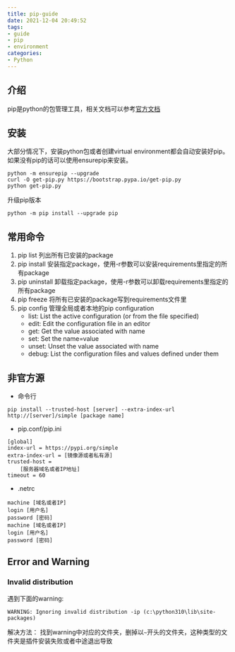 ```yaml
---
title: pip-guide
date: 2021-12-04 20:49:52
tags:
- guide
- pip
- environment
categories:
- Python
---
```


## 介绍
pip是python的包管理工具，相关文档可以参考[官方文档](https://pip.pypa.io/en/stable/)

## 安装
大部分情况下，安装python包或者创建virtual environment都会自动安装好pip。
如果没有pip的话可以使用ensurepip来安装。
```shell
python -m ensurepip --upgrade
curl -O get-pip.py https://bootstrap.pypa.io/get-pip.py
python get-pip.py
```
升级pip版本
```shell
python -m pip install --upgrade pip
```

## 常用命令
1. pip list
   列出所有已安装的package
2. pip install
   安装指定package，使用-r参数可以安装requirements里指定的所有package
3. pip uninstall
   卸载指定package，使用-r参数可以卸载requirements里指定的所有package
4. pip freeze
   将所有已安装的package写到requirements文件里
5. pip config
   管理全局或者本地的pip configuration
   * list: List the active configuration (or from the file specified)
   * edit: Edit the configuration file in an editor
   * get: Get the value associated with name
   * set: Set the name=value
   * unset: Unset the value associated with name
   * debug: List the configuration files and values defined under them

## 非官方源
* 命令行
```
pip install --trusted-host [server] --extra-index-url http://[server]/simple [package name]
```
* pip.conf/pip.ini
```
[global]
index-url = https://pypi.org/simple
extra-index-url = [镜像源或者私有源]
trusted-host = 
    [服务器域名或者IP地址]
timeout = 60
```
* .netrc
```
machine [域名或者IP]
login [用户名]
password [密码]
machine [域名或者IP]
login [用户名]
password [密码]
```

## 
## Error and Warning
### Invalid distribution
遇到下面的warning:
```shell
WARNING: Ignoring invalid distribution -ip (c:\python310\lib\site-packages)
```
解决方法：
找到warning中对应的文件夹，删掉以`~`开头的文件夹，这种类型的文件夹是插件安装失败或者中途退出导致
